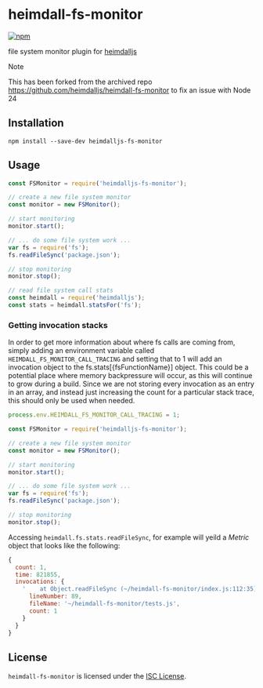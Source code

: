 # heimdall-fs-monitor

[![npm](https://img.shields.io/npm/v/heimdalljs-fs-monitor.svg)](https://www.npmjs.com/package/heimdalljs-fs-monitor)

file system monitor plugin for [heimdalljs](https://github.com/heimdalljs/heimdalljs-lib)

> [!Note]
> This has been forked from the archived repo https://github.com/heimdalljs/heimdall-fs-monitor to fix an issue with Node 24


## Installation

```
npm install --save-dev heimdalljs-fs-monitor
```

## Usage

```js
const FSMonitor = require('heimdalljs-fs-monitor');

// create a new file system monitor
const monitor = new FSMonitor();

// start monitoring
monitor.start();

// ... do some file system work ...
var fs = require('fs');
fs.readFileSync('package.json');

// stop monitoring
monitor.stop();

// read file system call stats
const heimdall = require('heimdalljs');
const stats = heimdall.statsFor('fs');
```

### Getting invocation stacks

In order to get more information about where fs calls are coming from, simply adding an environment variable called `HEIMDALL_FS_MONITOR_CALL_TRACING` and setting that to 1 will add an invocation object to the fs.stats[{fsFunctionName}] object. This could be a potential place where memory backpressure will occur, as this will continue to grow during a build. Since we are not storing every invocation as an entry in an array, and instead just increasing the count for a particular stack trace, this should only be used when needed.

```js
process.env.HEIMDALL_FS_MONITOR_CALL_TRACING = 1;

const FSMonitor = require('heimdalljs-fs-monitor');

// create a new file system monitor
const monitor = new FSMonitor();

// start monitoring
monitor.start();

// ... do some file system work ...
var fs = require('fs');
fs.readFileSync('package.json');

// stop monitoring
monitor.stop();
```

Accessing `heimdall.fs.stats.readFileSync`, for example will yeild a _Metric_ object that looks like the following:

```js
{
  count: 1,
  time: 821855,
  invocations: {
    '    at Object.readFileSync (~/heimdall-fs-monitor/index.js:112:35)\n    at Context.<anonymous> (~/heimdall-fs-monitor/tests.js:89:8)\n    at callFn (~/heimdall-fs-monitor/node_modules/mocha/lib/runnable.js:370:21)\n    at Test.Runnable.run (~/heimdall-fs-monitor/node_modules/mocha/lib/runnable.js:357:7)\n    at Runner.runTest (~/heimdall-fs-monitor/node_modules/mocha/lib/runner.js:541:10)\n    at ~/heimdall-fs-monitor/node_modules/mocha/lib/runner.js:667:12\n    at next (~/heimdall-fs-monitor/node_modules/mocha/lib/runner.js:450:14)\n    at ~/heimdall-fs-monitor/node_modules/mocha/lib/runner.js:460:7\n    at next (~/heimdall-fs-monitor/node_modules/mocha/lib/runner.js:362:14)\n    at Immediate._onImmediate (~/heimdall-fs-monitor/node_modules/mocha/lib/runner.js:428:5)': {
      lineNumber: 89,
      fileName: '~/heimdall-fs-monitor/tests.js',
      count: 1
    }
  }
}
```


## License
`heimdall-fs-monitor` is licensed under the [ISC License](https://opensource.org/licenses/isc-license.txt).

